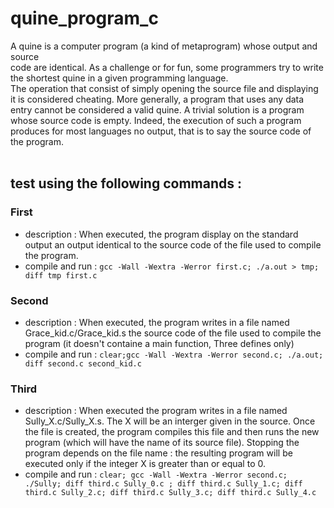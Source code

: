 # quine_program_c<br/>

A quine is a computer program (a kind of metaprogram) whose output and source<br/>
code are identical. As a challenge or for fun, some programmers try to write the shortest quine in a given programming language.<br/>
The operation that consist of simply opening the source file and displaying it is considered cheating. More generally, a program that uses any data entry cannot be considered
a valid quine. A trivial solution is a program whose source code is empty. Indeed, the
execution of such a program produces for most languages no output, that is to say the
source code of the program.<br/>
<br/>
## test using the following commands :
### First
* description :  When executed, the program display on the standard output an output identical to the source code of the file used to compile the program.<br/>
* compile and run : `gcc -Wall -Wextra -Werror first.c; ./a.out > tmp; diff tmp first.c`<br/>

### Second
* description :  When executed, the program writes in a file named Grace_kid.c/Grace_kid.s the source code of the file used to compile the program (it doesn't containe a main function, Three defines only)<br/>
* compile and run : `clear;gcc -Wall -Wextra -Werror second.c; ./a.out; diff second.c second_kid.c`<br/>

### Third
* description :  When executed the program writes in a file named Sully_X.c/Sully_X.s. The X will be an interger given in the source. Once the file is created, the program compiles this file and then runs the new                            program (which will have the name of its source file). Stopping the program depends on the file name : the resulting program will be executed only if the integer X is greater than or equal to 0.<br/>
* compile and run : `clear; gcc -Wall -Wextra -Werror second.c; ./Sully; diff third.c Sully_0.c ; diff third.c Sully_1.c; diff third.c Sully_2.c; diff third.c Sully_3.c; diff third.c Sully_4.c`<br/>
